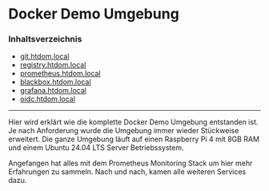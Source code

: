 # Docker Demo Umgebung

### Inhaltsverzeichnis

* [git.htdom.local](git.htdom.local.md)
* [registry.htdom.local](registry.htdom.local)
* [prometheus.htdom.local](prometheus.htdom.local)
* [blackbox.htdom.local](blackbox.htdom.local)
* [grafana.htdom.local](grafana.htdom.local)
* [oidc.htdom.local](oidc.htdom.local)

---

Hier wird erklärt wie die komplette Docker Demo Umgebung entstanden ist. Je nach Anforderung wurde die Umgebung immer wieder Stückweise erweitert.
Die ganze Umgebung läuft auf einen Raspberry Pi 4 mit 8GB RAM und einem Ubuntu 24.04 LTS Server Betriebssystem.

Angefangen hat alles mit dem Prometheus Monitoring Stack um hier mehr Erfahrungen zu sammeln. Nach und nach, kamen alle weiteren Services dazu.
